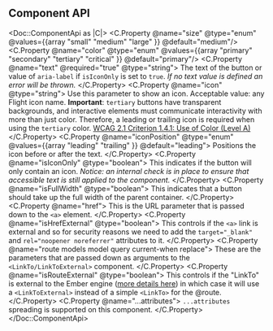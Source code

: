 ## Component API

<Doc::ComponentApi as |C|>
  <C.Property @name="size" @type="enum" @values={{array "small" "medium" "large" }} @default="medium"/>
  <C.Property @name="color" @type="enum" @values={{array "primary" "secondary" "tertiary" "critical" }} @default="primary"/>
  <C.Property @name="text" @required="true" @type="string">
    The text of the button or value of `aria-label` if `isIconOnly` is set to `true`. _If no text value is defined an error will be thrown._
  </C.Property>
  <C.Property @name="icon" @type="string">
    Use this parameter to show an icon. Acceptable value: any Flight icon name. **Important**: `tertiary` buttons have transparent backgrounds, and interactive elements must communicate interactivity with more than just color. Therefore, a leading or trailing icon is required when using the `tertiary` color. [WCAG 2.1 Criterion 1.4.1: Use of Color (Level A)](https://www.w3.org/WAI/WCAG21/quickref/?showtechniques=141#use-of-color)
  </C.Property>
  <C.Property @name="iconPosition" @type="enum" @values={{array "leading" "trailing" }} @default="leading">
    Positions the icon before or after the text.
  </C.Property>
  <C.Property @name="isIconOnly" @type="boolean">
    This indicates if the button will only contain an icon. _Notice: an internal check is in place to ensure that accessible text is still applied to the component._
  </C.Property>
  <C.Property @name="isFullWidth" @type="boolean">
    This indicates that a button should take up the full width of the parent container.
  </C.Property>
  <C.Property @name="href">
    This is the URL parameter that is passed down to the `<a>` element.
  </C.Property>
  <C.Property @name="isHrefExternal" @type="boolean">
    This controls if the `<a>` link is external and so for security reasons we need to add the `target="_blank"` and `rel="noopener noreferrer"` attributes to it.
  </C.Property>
  <C.Property @name="route models model query current-when replace">
    These are the parameters that are passed down as arguments to the `<LinkTo/LinkToExternal>` component.
  </C.Property>
  <C.Property @name="isRouteExternal" @type="boolean">
    This controls if the "LinkTo" is external to the Ember engine ([more details here](https://ember-engines.com/docs/link-to-external)) in which case it will use a `<LinkToExternal>` instead of a simple `<LinkTo>` for the @route.
  </C.Property>
  <C.Property @name="...attributes">
    `...attributes` spreading is supported on this component.
  </C.Property>
</Doc::ComponentApi>